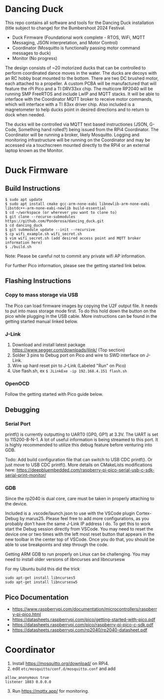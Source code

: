# Dancing Duck

This repo contains all software and tools for the Dancing Duck installation (title subject to change) for the Bumbershoot 2024 Festival. 

- Duck Firmware (Foundational work complete - RTOS, WiFi, MQTT Messaging, JSON interpretation, and Motor Control)
- Coordinator (Mosquitto is functionally passing motor command messages to duck)
- Monitor (No progress)

The design consists of ~20 motorized ducks that can be controlled to perform coordinated dance moves in the water. The ducks are decoys with an RC hobby boat mounted to the bottom. There are two DC brushed motor, each attached to a propeller. A custom PCBA will be manufactured that will feature the rPi Pico and a TI DRV33xx chip. The multicore RP2040 will be running SMP FreeRTOS and include LwIP and MQTT stacks. It will be able to interface with the Coordinator MQTT broker to receive motor commands, which will interface with a TI 83xx driver chip. Also included is a magnetometer to help ducks point in desired directions and to return to dock when needed.  

The ducks will be controlled via MQTT text based instructiones (JSON, G-Code, Something hand rolled?) being issued from the RPi4 Coordinator. The Coordinator will be running a broker, likely Mosquitto. Logging and monitoring infrastructure will be running on the Coordinator and may be accessed via a touchscreen mounted directly to the RPi4 or an external laptop known as the Monitor. 

# Duck Firmware
## Build Instructions
```
$ sudo apt update
$ sudo apt install cmake gcc-arm-none-eabi libnewlib-arm-none-eabi libstdc++-arm-none-eabi-newlib build-essential
$ cd ~/workspace (or wherever you want to clone to)
$ git clone --recurse-submodules https://github.com/Ponderosa/dancing_duck.git
$ cd dancing_duck
$ git submodule update --init --recursive
$ cp wifi_example.sh wifi_secret.sh
$ vim wifi_secret.sh (add desired access point and MQTT broker information here)
$ ./build.sh
```
Note: Please be careful not to commit any private wifi AP information.

For further Pico information, please see the getting started link below.

## Flashing Instructions
### Copy to mass storage via USB
The Pico can load firmware images by copying the U2F output file. It needs to put into mass storage mode first. To do this hold down the button on the pico while plugging in the USB cable. More instructions can be found in the getting started manual linked below.

### J-Link
1. Download and install latest package https://www.segger.com/downloads/jlink/ (Top section)
2. Solder 3 pins to Debug port on Pico and wire to SWD interface on J-Link.
3. Wire up hard reset pin to J-Link (Labeled "Run" on Pico)
4. Use flash.sh, ex `$ JLinkExe -ip 192.168.4.151 flash.sh`

### OpenOCD
Follow the getting started with Pico guide below.

## Debugging

### Serial Port
printf() is currently outputting to UART0 (GP0, GP1) at 3.3V. The UART is set to 115200-8-N-1. A lot of useful information is being streamed to this port. It is highly recommended to utilize this debug feature before venturing into GDB. 

Todo: Add build configuration file that can switch to USB CDC printf(). Or just move to USB CDC printf(). More details on CMakeLists modifications here: https://deepbluembedded.com/raspberry-pi-pico-serial-usb-c-sdk-serial-print-monitor/

### GDB
Since the rp2040 is dual core, care must be taken in properly attaching to the device. 

Included is a .vscode/launch.json to use with the VSCode plugin Cortex-Debug by marus25. Please feel free to add more configurations, as you probably don't have the same J-Link IP address I do. To get this to work start the Debug session directly from VSCode. You may need to reset the device one or two times with the left most reset button that appears in the new toolbar in the center top of VSCode. Once you do that, you should be able to use breakpoints and step through the code. 

Getting ARM GDB to run properly on Linux can be challenging. You may need to install older versions of libncurses and libncursesw

For my Ubuntu build this did the trick
```
sudo apt-get install libncurses5
sudo apt-get install libncursesw5
```

## Pico Documentation
- https://www.raspberrypi.com/documentation/microcontrollers/raspberry-pi-pico.html
- https://datasheets.raspberrypi.com/pico/getting-started-with-pico.pdf
- https://datasheets.raspberrypi.com/pico/raspberry-pi-pico-c-sdk.pdf
- https://datasheets.raspberrypi.com/rp2040/rp2040-datasheet.pdf

# Coordinator
1. Install https://mosquitto.org/download/ on RPi4.
2. edit `etc/mosquitto/conf.d/mosquitto.conf` and add 
```
allow_anonymous true
listener 1883 0.0.0.0
```
3. Run https://mqttx.app/ for monitoring.
